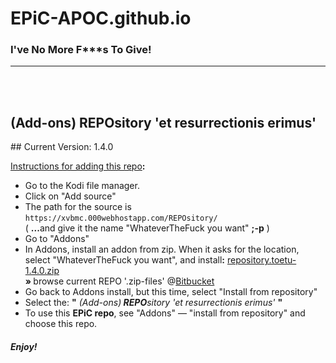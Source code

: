 <h1>EPiC-APOC.github.io</h1>
<h3>I've No More<B> F***s </B>To Give!</h3>
<hr>

<BR>
<BR>

<h2>(Add-ons)<B> REPO</B>sitory &#39;et resurrectionis erimus&#39;</h2>
## Current Version: 1.4.0

<u>Instructions for adding this repo</u><B>:</B>

<p align="left">
  <ul>
    <li>Go to the Kodi file manager.</li>
    <li>Click on "Add source"</li>
    <li>The path for the source is <code>https://xvbmc.000webhostapp.com/REPOsitory/</code></li>
    ( <B>...</B>and give it the name "WhateverTheFuck you want" <B>;-p</B> )
    <li>Go to "Addons"</li>
    <li>In Addons, install an addon from zip.  When it asks for the location, <BR>select "WhateverTheFuck you want", and install<B>:</B> <a href="https://bitbucket.org/toetu/repository/raw/master/REPOsitory/zips/repository.toetu/repository.toetu-1.4.0.zip">repository.toetu-1.4.0.zip</a></li>
       <B>&#187; </B>browse current REPO &#39;.zip-files&#39; @<a href="https://bitbucket.org/toetu/repository/raw/master/REPOsitory/zips/repository.toetu/" target="_blank">Bitbucket</a></li>
    <li>Go back to Addons install, but this time, select "Install from repository"</li>
    <li>Select the: <B>"</B> <i>(Add-ons)<B> REPO</B>sitory &#39;et resurrectionis erimus&#39;</i> <B>"</B></li>
    <li>To use this <B>EPiC repo</B>, see "Addons" &mdash; "install from repository" and choose this repo.</li>
  </ul>
</p>

<h5>Enjoy!</h5>
